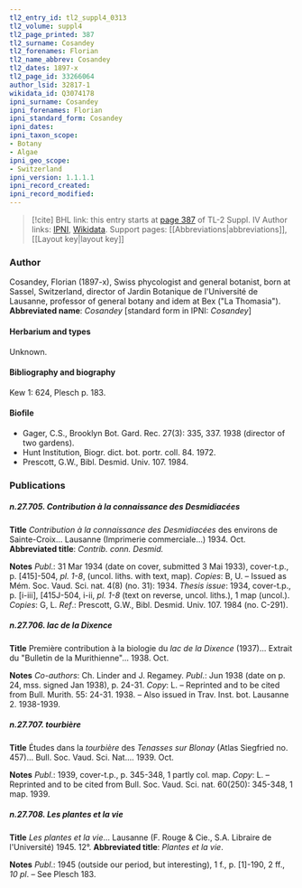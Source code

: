```yaml
---
tl2_entry_id: tl2_suppl4_0313
tl2_volume: suppl4
tl2_page_printed: 387
tl2_surname: Cosandey
tl2_forenames: Florian
tl2_name_abbrev: Cosandey
tl2_dates: 1897-x
tl2_page_id: 33266064
author_lsid: 32817-1
wikidata_id: Q3074178
ipni_surname: Cosandey
ipni_forenames: Florian
ipni_standard_form: Cosandey
ipni_dates: 
ipni_taxon_scope: 
- Botany
- Algae
ipni_geo_scope: 
- Switzerland
ipni_version: 1.1.1.1
ipni_record_created: 
ipni_record_modified:
---
```


> [!cite] BHL link: this entry starts at [page 387](https://www.biodiversitylibrary.org/page/33266064) of TL-2 Suppl. IV
> Author links: [IPNI](https://www.ipni.org/a/32817-1), [Wikidata](https://www.wikidata.org/wiki/Q3074178). Support pages: [[Abbreviations|abbreviations]], [[Layout key|layout key]]

### Author

Cosandey, Florian (1897-x), Swiss phycologist and general botanist, born at Sassel, Switzerland, director of Jardin Botanique de l'Université de Lausanne, professor of general botany and idem at Bex ("La Thomasia"). 
**Abbreviated name**: *Cosandey* \[standard form in IPNI: *Cosandey*\]

#### Herbarium and types

Unknown.

#### Bibliography and biography

Kew 1: 624, Plesch p. 183.

#### Biofile

- Gager, C.S., Brooklyn Bot. Gard. Rec. 27(3): 335, 337. 1938 (director of two gardens).
- Hunt Institution, Biogr. dict. bot. portr. coll. 84. 1972.
- Prescott, G.W., Bibl. Desmid. Univ. 107. 1984.

### Publications

##### n.27.705. Contribution à la connaissance des Desmidiacées

**Title**
*Contribution à la connaissance des Desmidiacées* des environs de Sainte-Croix... Lausanne (Imprimerie commerciale...) 1934. Oct.
**Abbreviated title**: *Contrib. conn. Desmid.*

**Notes**
*Publ*.: 31 Mar 1934 (date on cover, submitted 3 Mai 1933), cover-t.p., p. \[415\]-504, *pl. 1-8*, (uncol. liths. with text, map). *Copies*: B, U. – Issued as Mém. Soc. Vaud. Sci. nat. 4(8) (no. 31): 1934.
*Thesis issue*: 1934, cover-t.p., p. \[i-iii\], \[415J-504, i-ii, *pl. 1-8* (text on reverse, uncol. liths.), 1 map (uncol.). *Copies*: G, L.
*Ref*.: Prescott, G.W., Bibl. Desmid. Univ. 107. 1984 (no. C-291).

##### n.27.706. lac de la Dixence

**Title**
Première contribution à la biologie du *lac de la Dixence* (1937)... Extrait du "Bulletin de la Murithienne"... 1938. Oct.

**Notes**
*Co-authors*: Ch. Linder and J. Regamey.
*Publ*.: Jun 1938 (date on p. 24, mss. signed Jan 1938), p. 24-31. *Copy*: L. – Reprinted and to be cited from Bull. Murith. 55: 24-31. 1938. – Also issued in Trav. Inst. bot. Lausanne 2. 1938-1939.

##### n.27.707. tourbière

**Title**
Études dans la *tourbière* des *Tenasses sur Blonay* (Atlas Siegfried no. 457)... Bull. Soc. Vaud. Sci. Nat.... 1939. Oct.

**Notes**
*Publ*.: 1939, cover-t.p., p. 345-348, 1 partly col. map. *Copy*: L. – Reprinted and to be cited from Bull. Soc. Vaud. Sci. nat. 60(250): 345-348, 1 map. 1939.

##### n.27.708. Les plantes et la vie

**Title**
*Les plantes et la vie*... Lausanne (F. Rouge & Cie., S.A. Libraire de l'Université) 1945. 12°.
**Abbreviated title**: *Plantes et la vie*.

**Notes**
*Publ*.: 1945 (outside our period, but interesting), 1 f., p. \[1\]-190, 2 ff., *10 pl*. – See Plesch 183.

